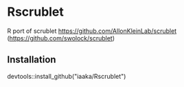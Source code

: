 # Rscrublet
R port of scrublet https://github.com/AllonKleinLab/scrublet (https://github.com/swolock/scrublet)<br/>
## Installation
devtools::install_github("iaaka/Rscrublet")

